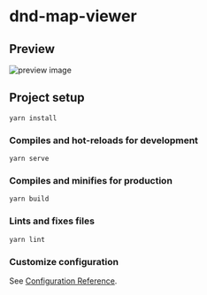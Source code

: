 # dnd-map-viewer

## Preview  
![preview image](https://raw.githubusercontent.com/dotjulia/dnd-map-viewer/master/preview.png)

## Project setup
```
yarn install
```

### Compiles and hot-reloads for development
```
yarn serve
```

### Compiles and minifies for production
```
yarn build
```

### Lints and fixes files
```
yarn lint
```

### Customize configuration
See [Configuration Reference](https://cli.vuejs.org/config/).
